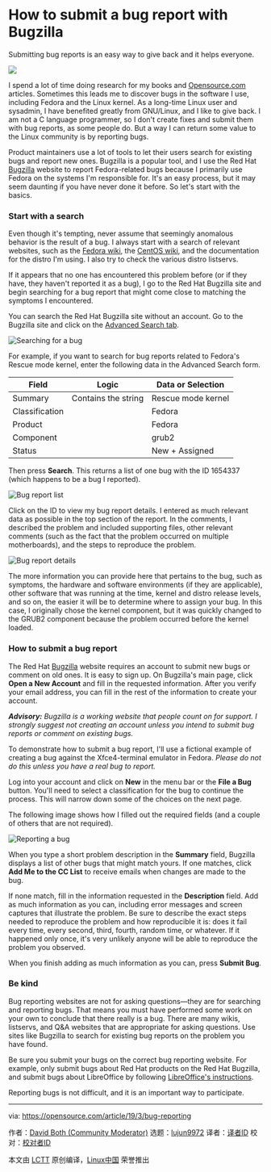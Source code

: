[#]: collector: (lujun9972)
[#]: translator: ( )
[#]: reviewer: ( )
[#]: publisher: ( )
[#]: url: ( )
[#]: subject: (How to submit a bug report with Bugzilla)
[#]: via: (https://opensource.com/article/19/3/bug-reporting)
[#]: author: (David Both  https://opensource.com/users/dboth)

How to submit a bug report with Bugzilla
======

Submitting bug reports is an easy way to give back and it helps everyone.

![][1]

I spend a lot of time doing research for my books and [Opensource.com][2] articles. Sometimes this leads me to discover bugs in the software I use, including Fedora and the Linux kernel. As a long-time Linux user and sysadmin, I have benefited greatly from GNU/Linux, and I like to give back. I am not a C language programmer, so I don't create fixes and submit them with bug reports, as some people do. But a way I can return some value to the Linux community is by reporting bugs.

Product maintainers use a lot of tools to let their users search for existing bugs and report new ones. Bugzilla is a popular tool, and I use the Red Hat [Bugzilla][3] website to report Fedora-related bugs because I primarily use Fedora on the systems I'm responsible for. It's an easy process, but it may seem daunting if you have never done it before. So let's start with the basics.

### Start with a search

Even though it's tempting, never assume that seemingly anomalous behavior is the result of a bug. I always start with a search of relevant websites, such as the [Fedora wiki][4], the [CentOS wiki][5], and the documentation for the distro I'm using. I also try to check the various distro listservs.

If it appears that no one has encountered this problem before (or if they have, they haven't reported it as a bug), I go to the Red Hat Bugzilla site and begin searching for a bug report that might come close to matching the symptoms I encountered.

You can search the Red Hat Bugzilla site without an account. Go to the Bugzilla site and click on the [Advanced Search tab][6].

![Searching for a bug][7]

For example, if you want to search for bug reports related to Fedora's Rescue mode kernel, enter the following data in the Advanced Search form.

Field | Logic | Data or Selection
---|---|---
Summary | Contains the string | Rescue mode kernel
Classification |  | Fedora
Product |  | Fedora
Component |  | grub2
Status |  | New + Assigned

Then press **Search**. This returns a list of one bug with the ID 1654337 (which happens to be a bug I reported).

![Bug report list][8]

Click on the ID to view my bug report details. I entered as much relevant data as possible in the top section of the report. In the comments, I described the problem and included supporting files, other relevant comments (such as the fact that the problem occurred on multiple motherboards), and the steps to reproduce the problem.

![Bug report details][9]

The more information you can provide here that pertains to the bug, such as symptoms, the hardware and software environments (if they are applicable), other software that was running at the time, kernel and distro release levels, and so on, the easier it will be to determine where to assign your bug. In this case, I originally chose the kernel component, but it was quickly changed to the GRUB2 component because the problem occurred before the kernel loaded.

### How to submit a bug report

The Red Hat [Bugzilla][3] website requires an account to submit new bugs or comment on old ones. It is easy to sign up. On Bugzilla's main page, click **Open a New Account** and fill in the requested information. After you verify your email address, you can fill in the rest of the information to create your account.

_**Advisory:**_ _Bugzilla is a working website that people count on for support. I strongly suggest not creating an account unless you intend to submit bug reports or comment on existing bugs._

To demonstrate how to submit a bug report, I'll use a fictional example of creating a bug against the Xfce4-terminal emulator in Fedora. _Please do not do this unless you have a real bug to report._

Log into your account and click on **New** in the menu bar or the **File a Bug** button. You'll need to select a classification for the bug to continue the process. This will narrow down some of the choices on the next page.

The following image shows how I filled out the required fields (and a couple of others that are not required).

![Reporting a bug][10]

When you type a short problem description in the **Summary** field, Bugzilla displays a list of other bugs that might match yours. If one matches, click **Add Me to the CC List** to receive emails when changes are made to the bug.

If none match, fill in the information requested in the **Description** field. Add as much information as you can, including error messages and screen captures that illustrate the problem. Be sure to describe the exact steps needed to reproduce the problem and how reproducible it is: does it fail every time, every second, third, fourth, random time, or whatever. If it happened only once, it's very unlikely anyone will be able to reproduce the problem you observed.

When you finish adding as much information as you can, press **Submit Bug**.

### Be kind

Bug reporting websites are not for asking questions—they are for searching and reporting bugs. That means you must have performed some work on your own to conclude that there really is a bug. There are many wikis, listservs, and Q&A websites that are appropriate for asking questions. Use sites like Bugzilla to search for existing bug reports on the problem you have found.

Be sure you submit your bugs on the correct bug reporting website. For example, only submit bugs about Red Hat products on the Red Hat Bugzilla, and submit bugs about LibreOffice by following [LibreOffice's instructions][11].

Reporting bugs is not difficult, and it is an important way to participate.

--------------------------------------------------------------------------------

via: https://opensource.com/article/19/3/bug-reporting

作者：[David Both (Community Moderator)][a]
选题：[lujun9972][b]
译者：[译者ID](https://github.com/译者ID)
校对：[校对者ID](https://github.com/校对者ID)

本文由 [LCTT](https://github.com/LCTT/TranslateProject) 原创编译，[Linux中国](https://linux.cn/) 荣誉推出

[a]: https://opensource.com/users/dboth
[b]: https://github.com/lujun9972
[1]: https://opensource.com/sites/default/files/styles/image-full-size/public/lead-images/bug-insect-butterfly-diversity-inclusion-2.png?itok=TcC9eews
[2]: http://Opensource.com
[3]: https://bugzilla.redhat.com/
[4]: https://fedoraproject.org/wiki/
[5]: https://wiki.centos.org/
[6]: https://bugzilla.redhat.com/query.cgi?format=advanced
[7]: https://opensource.com/sites/default/files/uploads/bugreporting-1.png (Searching for a bug)
[8]: https://opensource.com/sites/default/files/uploads/bugreporting-2.png (Bug report list)
[9]: https://opensource.com/sites/default/files/uploads/bugreporting-4.png (Bug report details)
[10]: https://opensource.com/sites/default/files/uploads/bugreporting-3.png (Reporting a bug)
[11]: https://wiki.documentfoundation.org/QA/BugReport
